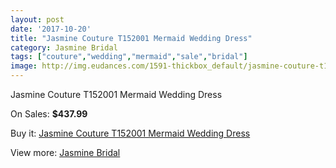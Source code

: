 ```yaml
---
layout: post
date: '2017-10-20'
title: "Jasmine Couture T152001 Mermaid Wedding Dress"
category: Jasmine Bridal
tags: ["couture","wedding","mermaid","sale","bridal"]
image: http://img.eudances.com/1591-thickbox_default/jasmine-couture-t152001-mermaid-wedding-dress.jpg
---
```

Jasmine Couture T152001 Mermaid Wedding Dress

On Sales: **$437.99**
<a href="https://www.eudances.com/en/jasmine-bridal/564-jasmine-couture-t152001-mermaid-wedding-dress.html"><amp-img layout="responsive" width="600" height="600" src="//img.eudances.com/1591-thickbox_default/jasmine-couture-t152001-mermaid-wedding-dress.jpg" alt="Jasmine Couture T152001 Mermaid Wedding Dress 0" /></a>
<a href="https://www.eudances.com/en/jasmine-bridal/564-jasmine-couture-t152001-mermaid-wedding-dress.html"><amp-img layout="responsive" width="600" height="600" src="//img.eudances.com/1592-thickbox_default/jasmine-couture-t152001-mermaid-wedding-dress.jpg" alt="Jasmine Couture T152001 Mermaid Wedding Dress 1" /></a>

Buy it: [Jasmine Couture T152001 Mermaid Wedding Dress](https://www.eudances.com/en/jasmine-bridal/564-jasmine-couture-t152001-mermaid-wedding-dress.html "Jasmine Couture T152001 Mermaid Wedding Dress")

View more: [Jasmine Bridal](https://www.eudances.com/en/6-jasmine-bridal "Jasmine Bridal")